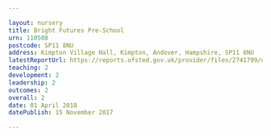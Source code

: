 ```yaml
---

layout: nursery
title: Bright Futures Pre-School
urn: 110508
postcode: SP11 8NU
address: Kimpton Village Hall, Kimpton, Andover, Hampshire, SP11 8NU
latestReportUrl: https://reports.ofsted.gov.uk/provider/files/2741799/urn/110508.pdf
teaching: 2
development: 2
leadership: 2
outcomes: 2
overall: 2
date: 01 April 2018 
datePublish: 15 November 2017

---
```

